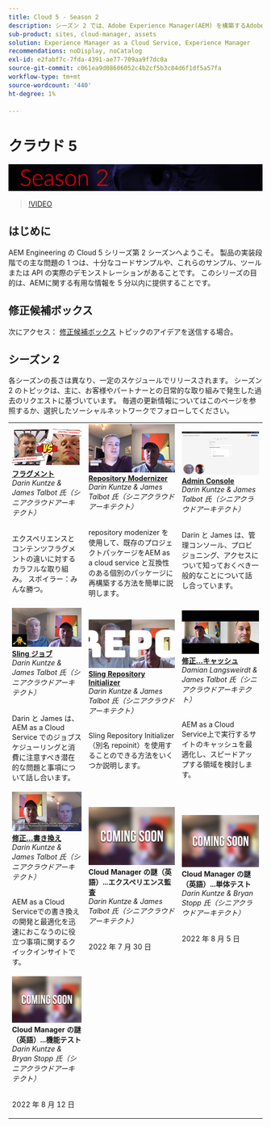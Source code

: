 ```yaml
---
title: Cloud 5 - Season 2
description: シーズン 2 では、Adobe Experience Manager(AEM) を構築するAdobeのエキスパートエンジニアや、それを提供するエキスパートサービスから、() のas a Cloud Serviceについて学ぶことができます。
sub-product: sites, cloud-manager, assets
solution: Experience Manager as a Cloud Service, Experience Manager
recommendations: noDisplay, noCatalog
exl-id: e2fabf7c-7fda-4391-ae77-709aa9f7dc0a
source-git-commit: c061ea9d08606052c4b2cf5b3c84d6f1df5a57fa
workflow-type: tm+mt
source-wordcount: '440'
ht-degree: 1%

---
```


# クラウド 5

![AEM Experts Series](./imgs/masthead-s2.png)
>[!VIDEO](https://video.tv.adobe.com/v/343127)

## はじめに

AEM Engineering の Cloud 5 シリーズ第 2 シーズンへようこそ。 製品の実装段階での主な問題の 1 つは、十分なコードサンプルや、これらのサンプル、ツールまたは API の実際のデモンストレーションがあることです。 このシリーズの目的は、AEMに関する有用な情報を 5 分以内に提供することです。

## 修正候補ボックス

次にアクセス： [修正候補ボックス](https://forms.office.com/r/74P5Xz4UH0) トピックのアイデアを送信する場合。

## シーズン 2

各シーズンの長さは異なり、一定のスケジュールでリリースされます。 シーズン 2 のトピックは、主に、お客様やパートナーとの日常的な取り組みで発生した過去のリクエストに基づいています。 毎週の更新情報についてはこのページを参照するか、選択したソーシャルネットワークでフォローしてください。

<table>
    <tr>
        <td>
            <a href="season-2/cloud5-experience-v-content-fragments.md">
                <img alt="フラグメント" src="./imgs/s2/000-thumb.png"/>
            </a>
            <div>
                <a href="season-2/cloud5-experience-v-content-fragments.md"><strong>フラグメント</strong></a>        
                <br/><em>Darin Kuntze &amp; James Talbot 氏（シニアクラウドアーキテクト）</em>
            </div>
            <p>
                <br/>
                エクスペリエンスとコンテンツフラグメントの違いに対するカラフルな取り組み。 スポイラー：みんな勝つ。
            </p>
        </td>   
         <td>
            <a href="season-2/cloud5-repo-modernizer.md">
                 <img alt="Repository Modernizer" src="./imgs/s2/001-thumb.png"/>
            </a>
            <div>
                <a href="season-2/cloud5-repo-modernizer.md"><strong>Repository Modernizer</strong></a> 
               <br/><em>Darin Kuntze &amp; James Talbot 氏（シニアクラウドアーキテクト）</em>
            </div>
            <p>
                <br/>
                repository modenizer を使用して、既存のプロジェクトパッケージをAEM as a cloud service と互換性のある個別のパッケージに再構築する方法を簡単に説明します。
            </p>
         </td>
         <td>
            <a href="season-2/cloud5-admin-console.md">
                 <img alt="Admin Console" src="./imgs/s2/002-thumb.png"/>
            </a>
            <div>
                  <a href="season-2/cloud5-admin-console.md"><strong>Admin Console</strong></a>
               <br/><em>Darin Kuntze &amp; James Talbot 氏（シニアクラウドアーキテクト）</em>
            </div>
            <p>
            <br/>
               Darin と James は、管理コンソール、プロビジョニング、アクセスについて知っておくべき一般的なことについて話し合っています。
            </p>
         </td> 
  </tr>
  <tr>
         <td>
            <a href="season-2/cloud5-sling-job-scheduler.md">
                 <img alt="Sling ジョブ" src="./imgs/s2/003-thumb.png"/>
            </a>
            <div>
                  <a href="season-2/cloud5-sling-job-scheduler.md"><strong>Sling ジョブ</strong></a>
               <br/><em>Darin Kuntze &amp; James Talbot 氏（シニアクラウドアーキテクト）</em>
            </div>
            <p>
            <br/>
               Darin と James は、AEM as a Cloud Service でのジョブスケジューリングと消費に注意すべき潜在的な問題と事項について話し合います。
            </p>
         </td> 
         <td>
            <a href="season-2/cloud5-repoinit.md">
                 <img alt="Repo 初期化 (repoinit)" src="./imgs/s2/004-thumb.png"/>
            </a>
            <div>
                  <a href="season-2/cloud5-repoinit.md"><strong>Sling Repository Initializer</strong></a>
               <br/><em>Darin Kuntze &amp; James Talbot 氏（シニアクラウドアーキテクト）</em>
            </div>
            <p>
            <br/>
              Sling Repository Initializer（別名 repoinit）を使用することのできる方法をいくつか説明します。
            </p>
         </td>   
     <td>
            <a href="season-2/cloud5-fix-your-cache.md">
               <img alt="キャッシュの修正" src="./imgs/s2/005-thumb.png"/>
            </a>
      <div>
         <a href="season-2/cloud5-fix-your-cache.md"><strong>修正…キャッシュ</strong></a>
         <br/><em>Damian Langsweirdt &amp; James Talbot 氏（シニアクラウドアーキテクト）</em>
      </div>
      <p>
         <br/>
             AEM as a Cloud Service上で実行するサイトのキャッシュを最適化し、スピードアップする領域を検討します。
      </p>
   </td> 
  </tr>
<tr>
   <td>
           <a href="season-2/cloud5-fix-your-rewrites.md">
               <img alt="修正…書き換え" src="./imgs/s2/006-thumb.png"/>
            </a>
      <div>
            <a href="season-2/cloud5-fix-your-rewrites.md"><strong>修正…書き換え</strong></a>
         <br/><em>Darin Kuntze &amp; James Talbot 氏（シニアクラウドアーキテクト）</em>
      </div>
      <p>
        <br/>
         AEM as a Cloud Serviceでの書き換えの開発と最適化を迅速におこなうのに役立つ事項に関するクイックインサイトです。
      </p>
     </td>   
     <td>
            <img alt="Cloud Manager の謎（英語）...エクスペリエンス監査" src="./imgs/coming-soon.png"/>
      <div>
            <strong>Cloud Manager の謎（英語）...エクスペリエンス監査</strong>
         <br/><em>Darin Kuntze &amp; James Talbot 氏（シニアクラウドアーキテクト）</em>
      </div>
      <p>
        <br/>
        2022 年 7 月 30 日
      </p>
   </td>
     <td>
            <img alt="Cloud Manager の謎（英語）...単体テスト" src="./imgs/coming-soon.png"/>
      <div>
            <strong>Cloud Manager の謎（英語）...単体テスト</strong>
         <br/><em>Darin Kuntze &amp; Bryan Stopp 氏（シニアクラウドアーキテクト）</em>
      </div>
      <p>
        <br/>
         2022 年 8 月 5 日
      </p>
   </td> 
  </tr>
    <tr>
        <td>
                <img alt="Cloud Manager の謎（英語）...機能テスト" src="./imgs/coming-soon.png"/>
            <div>
                <strong>Cloud Manager の謎（英語）...機能テスト</strong><br/>        
                <em>Darin Kuntze &amp; Bryan Stopp 氏（シニアクラウドアーキテクト）</em>
            </div>
            <p><br/>
                2022 年 8 月 12 日
            </p>
        </td>
        <td></td>
        <td></td>
    </tr>
</table>
